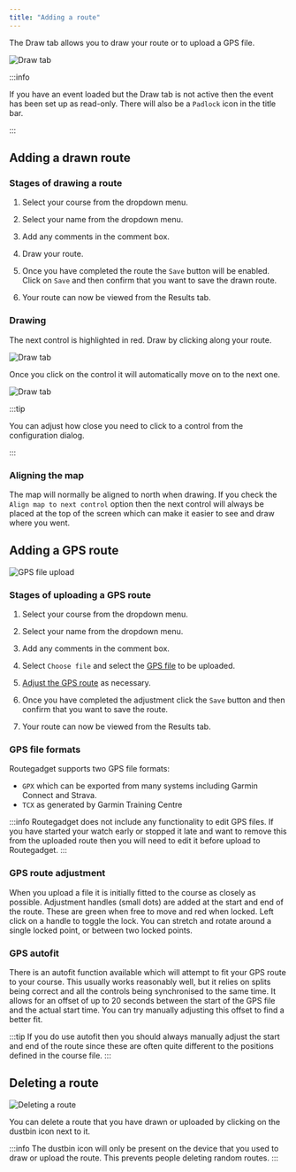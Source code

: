 ```yaml
---
title: "Adding a route"
---
```


The Draw tab allows you to draw your route or to upload a GPS file.

![Draw tab](/img/draw-tab.png)

:::info

If you have an event loaded but the Draw tab is not active then the event has been set up as read-only. There will also be a `Padlock` icon in the title bar.

:::

## Adding a drawn route

### Stages of drawing a route

1. Select your course from the dropdown menu.

2. Select your name from the dropdown menu.

3. Add any comments in the comment box.

4. Draw your route.

5. Once you have completed the route the `Save` button will be enabled. Click on `Save` and then confirm that you want to save the drawn route.

6. Your route can now be viewed from the Results tab.

### Drawing

The next control is highlighted in red. Draw by clicking along your route. 

![Draw tab](/img/draw-1.png)

Once you click on the control it will automatically move on to the next one.


![Draw tab](/img/draw-2.png)

:::tip

You can adjust how close you need to click to a control from the configuration dialog.

:::

### Aligning the map
The map will normally be aligned to north when drawing. If you check the `Align map to next control` option then the next control will always be placed at the top of the screen which can make it easier to see and draw where you went.

##  Adding a GPS route

![GPS file upload](/img/gps-file-upload.png)

### Stages of uploading a GPS route

1. Select your course from the dropdown menu.

2. Select your name from the dropdown menu.

3. Add any comments in the comment box.

4. Select `Choose file` and select the [GPS file](#gps-file-formats) to be uploaded.

5. [Adjust the GPS route](#gps-route-adjustment) as necessary.

5. Once you have completed the adjustment click the `Save` button and then confirm that you want to save the route.

6. Your route can now be viewed from the Results tab.

### GPS file formats
Routegadget supports two GPS file formats:

* `GPX` which can be exported from many systems including Garmin Connect and Strava.
* `TCX` as generated by Garmin Training Centre

:::info
Routegadget does not include any functionality to edit GPS files. If you have started your watch early or stopped it late and want to remove this from the uploaded route then you will need to edit it before upload to Routegadget.
:::

### GPS route adjustment
When you upload a file it is initially fitted to the course as closely as possible. Adjustment handles (small dots) are added at the start and end of the route. These are green when free to move and red when locked. Left click on a handle to toggle the lock. You can stretch and rotate around a single locked point, or between two locked points.

### GPS autofit
There is an autofit function available which will attempt to fit your GPS route to your course. This usually works reasonably well, but it relies on splits being correct and all the controls being synchronised to the same time. It allows for an offset of up to 20 seconds between the start of the GPS file and the actual start time. You can try manually adjusting this offset to find a better fit.

:::tip
If you do use autofit then you should always manually adjust the start and end of the route since these are often quite different to the positions defined in the course file.
:::

## Deleting a route

![Deleting a route](/img/route-delete.png)

You can delete a route that you have drawn or uploaded by clicking on the dustbin icon next to it.

:::info
The dustbin icon will only be present on the device that you used to draw or upload the route. This prevents people deleting random routes.
:::
